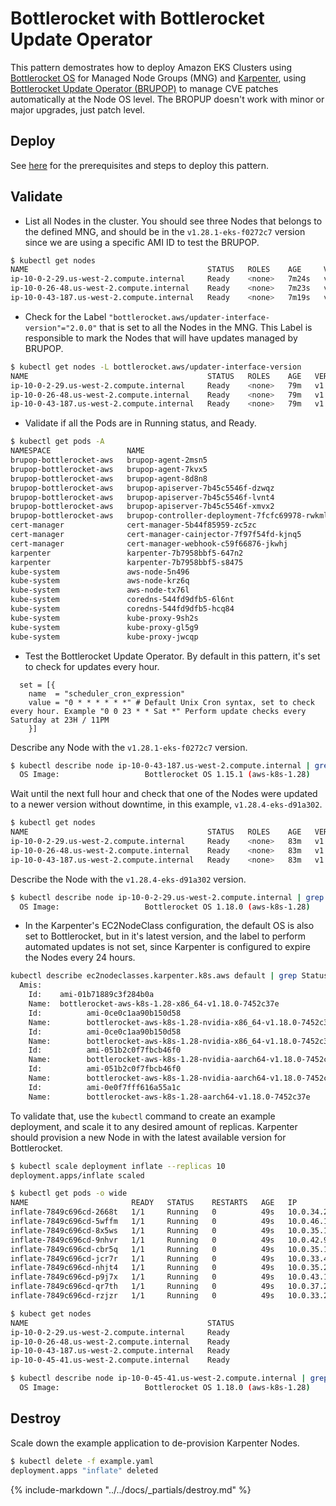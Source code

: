 # Bottlerocket with Bottlerocket Update Operator

This pattern demostrates how to deploy Amazon EKS Clusters using [Bottlerocket OS](https://aws.amazon.com/bottlerocket/) for Managed Node Groups (MNG) and [Karpenter](https://karpenter.sh/), using [Bottlerocket Update Operator (BRUPOP)](https://github.com/bottlerocket-os/bottlerocket-update-operator) to manage CVE patches automatically at the Node OS level. The BROPUP doesn't work with minor or major upgrades, just patch level.

## Deploy

See [here](https://aws-ia.github.io/terraform-aws-eks-blueprints/getting-started/#prerequisites) for the prerequisites and steps to deploy this pattern.

## Validate

* List all Nodes in the cluster. You should see three Nodes that belongs to the defined MNG, and should be in the `v1.28.1-eks-f0272c7` version since we are using a specific AMI ID to test the BRUPOP.

```bash
$ kubectl get nodes  
NAME                                        STATUS   ROLES    AGE     VERSION
ip-10-0-2-29.us-west-2.compute.internal     Ready    <none>   7m24s   v1.28.1-eks-f0272c7
ip-10-0-26-48.us-west-2.compute.internal    Ready    <none>   7m23s   v1.28.1-eks-f0272c7
ip-10-0-43-187.us-west-2.compute.internal   Ready    <none>   7m19s   v1.28.1-eks-f0272c7
```

* Check for the Label `"bottlerocket.aws/updater-interface-version"="2.0.0"` that is set to all the Nodes in the MNG. This Label is responsible to mark the Nodes that will have updates managed by BRUPOP.

```bash
$ kubectl get nodes -L bottlerocket.aws/updater-interface-version
NAME                                        STATUS   ROLES    AGE   VERSION               UPDATER-INTERFACE-VERSION
ip-10-0-2-29.us-west-2.compute.internal     Ready    <none>   79m   v1.28.1-eks-f0272c7   2.0.0
ip-10-0-26-48.us-west-2.compute.internal    Ready    <none>   79m   v1.28.1-eks-f0272c7   2.0.0
ip-10-0-43-187.us-west-2.compute.internal   Ready    <none>   79m   v1.28.1-eks-f0272c7   2.0.0
```

* Validate if all the Pods are in Running status, and Ready.

```bash
$ kubectl get pods -A
NAMESPACE                 NAME                                            READY   STATUS    RESTARTS        AGE
brupop-bottlerocket-aws   brupop-agent-2msn5                              1/1     Running   0               3m20s
brupop-bottlerocket-aws   brupop-agent-7kvx5                              1/1     Running   0               3m20s
brupop-bottlerocket-aws   brupop-agent-8d8n8                              1/1     Running   0               3m20s
brupop-bottlerocket-aws   brupop-apiserver-7b45c5546f-dzwqz               1/1     Running   0               3m20s
brupop-bottlerocket-aws   brupop-apiserver-7b45c5546f-lvnt4               1/1     Running   0               3m20s
brupop-bottlerocket-aws   brupop-apiserver-7b45c5546f-xmvx2               1/1     Running   0               3m20s
brupop-bottlerocket-aws   brupop-controller-deployment-7fcfc69978-rwkml   1/1     Running   0               3m20s
cert-manager              cert-manager-5b44f85959-zc5zc                   1/1     Running   0               4m2s
cert-manager              cert-manager-cainjector-7f97f54fd-kjnq5         1/1     Running   0               4m3s
cert-manager              cert-manager-webhook-c59f66876-jkwhj            1/1     Running   0               4m3s
karpenter                 karpenter-7b7958bbf5-647n2                      1/1     Running   0               11m
karpenter                 karpenter-7b7958bbf5-s8475                      1/1     Running   0               11m
kube-system               aws-node-5n496                                  2/2     Running   0               10m
kube-system               aws-node-krz6q                                  2/2     Running   0               10m
kube-system               aws-node-tx76l                                  2/2     Running   0               10m
kube-system               coredns-544fd9dfb5-6l6nt                        1/1     Running   0               9m27s
kube-system               coredns-544fd9dfb5-hcq84                        1/1     Running   0               9m27s
kube-system               kube-proxy-9sh2s                                1/1     Running   0               9m19s
kube-system               kube-proxy-gl5g9                                1/1     Running   0               9m24s
kube-system               kube-proxy-jwcqp                                1/1     Running   0               9m15s
```

* Test the Bottlerocket Update Operator. By default in this pattern, it's set to check for updates every hour.

```hcl
  set = [{
    name  = "scheduler_cron_expression"
    value = "0 * * * * * *" # Default Unix Cron syntax, set to check every hour. Example "0 0 23 * * Sat *" Perform update checks every Saturday at 23H / 11PM
    }]
```

Describe any Node with the `v1.28.1-eks-f0272c7` version.

```bash
$ kubectl describe node ip-10-0-43-187.us-west-2.compute.internal | grep Image
  OS Image:                   Bottlerocket OS 1.15.1 (aws-k8s-1.28)
```

Wait until the next full hour and check that one of the Nodes were updated to a newer version without downtime, in this example, `v1.28.4-eks-d91a302`.

```bash
$ kubectl get nodes
NAME                                        STATUS   ROLES    AGE   VERSION
ip-10-0-2-29.us-west-2.compute.internal     Ready    <none>   83m   v1.28.4-eks-d91a302
ip-10-0-26-48.us-west-2.compute.internal    Ready    <none>   83m   v1.28.1-eks-f0272c7
ip-10-0-43-187.us-west-2.compute.internal   Ready    <none>   83m   v1.28.1-eks-f0272c7
```

Describe the Node with the `v1.28.4-eks-d91a302` version.

```bash
$ kubectl describe node ip-10-0-2-29.us-west-2.compute.internal | grep Image
  OS Image:                   Bottlerocket OS 1.18.0 (aws-k8s-1.28)
```

* In the Karpenter's EC2NodeClass configuration, the default OS is also set to Bottlerocket, but in it's latest version, and the label to perform automated updates is not set, since Karpenter is configured to expire the Nodes every 24 hours.

```bash
kubectl describe ec2nodeclasses.karpenter.k8s.aws default | grep Status -A50 | egrep 'Amis|Id|Name'
  Amis:
    Id:    ami-01b71889c3f284b0a
    Name:  bottlerocket-aws-k8s-1.28-x86_64-v1.18.0-7452c37e
    Id:          ami-0ce0c1aa90b150d58
    Name:        bottlerocket-aws-k8s-1.28-nvidia-x86_64-v1.18.0-7452c37e
    Id:          ami-0ce0c1aa90b150d58
    Name:        bottlerocket-aws-k8s-1.28-nvidia-x86_64-v1.18.0-7452c37e
    Id:          ami-051b2c0f7fbcb46f0
    Name:        bottlerocket-aws-k8s-1.28-nvidia-aarch64-v1.18.0-7452c37e
    Id:          ami-051b2c0f7fbcb46f0
    Name:        bottlerocket-aws-k8s-1.28-nvidia-aarch64-v1.18.0-7452c37e
    Id:          ami-0e0f7fff616a55a1c
    Name:        bottlerocket-aws-k8s-1.28-aarch64-v1.18.0-7452c37e
```

To validate that, use the `kubectl` command to create an example deployment, and scale it to any desired amount of replicas. Karpenter should provision a new Node in with the latest available version for Bottlerocket.

```bash
$ kubectl scale deployment inflate --replicas 10  
deployment.apps/inflate scaled

$ kubectl get pods -o wide  
NAME                       READY   STATUS    RESTARTS   AGE   IP            NODE                                       NOMINATED NODE   READINESS GATES
inflate-7849c696cd-2668t   1/1     Running   0          49s   10.0.34.254   ip-10-0-45-41.us-west-2.compute.internal   <none>           <none>
inflate-7849c696cd-5wffm   1/1     Running   0          49s   10.0.46.13    ip-10-0-45-41.us-west-2.compute.internal   <none>           <none>
inflate-7849c696cd-8x5ws   1/1     Running   0          49s   10.0.35.190   ip-10-0-45-41.us-west-2.compute.internal   <none>           <none>
inflate-7849c696cd-9nhvr   1/1     Running   0          49s   10.0.42.99    ip-10-0-45-41.us-west-2.compute.internal   <none>           <none>
inflate-7849c696cd-cbr5q   1/1     Running   0          49s   10.0.35.195   ip-10-0-45-41.us-west-2.compute.internal   <none>           <none>
inflate-7849c696cd-jcr7r   1/1     Running   0          49s   10.0.33.41    ip-10-0-45-41.us-west-2.compute.internal   <none>           <none>
inflate-7849c696cd-nhjt4   1/1     Running   0          49s   10.0.35.213   ip-10-0-45-41.us-west-2.compute.internal   <none>           <none>
inflate-7849c696cd-p9j7x   1/1     Running   0          49s   10.0.43.102   ip-10-0-45-41.us-west-2.compute.internal   <none>           <none>
inflate-7849c696cd-qr7th   1/1     Running   0          49s   10.0.37.221   ip-10-0-45-41.us-west-2.compute.internal   <none>           <none>
inflate-7849c696cd-rzjzr   1/1     Running   0          49s   10.0.33.210   ip-10-0-45-41.us-west-2.compute.internal   <none>           <none>

$ kubect get nodes
NAME                                        STATUS                     ROLES    AGE   VERSION
ip-10-0-2-29.us-west-2.compute.internal     Ready                      <none>   90m   v1.28.4-eks-d91a302
ip-10-0-26-48.us-west-2.compute.internal    Ready                      <none>   90m   v1.28.1-eks-f0272c7
ip-10-0-43-187.us-west-2.compute.internal   Ready                      <none>   90m   v1.28.1-eks-f0272c7
ip-10-0-45-41.us-west-2.compute.internal    Ready                      <none>   60s   v1.28.4-eks-d91a302

$ kubectl describe node ip-10-0-45-41.us-west-2.compute.internal | grep Image
  OS Image:                   Bottlerocket OS 1.18.0 (aws-k8s-1.28)
```

## Destroy

Scale down the example application to de-provision Karpenter Nodes.

```sh
$ kubectl delete -f example.yaml
deployment.apps "inflate" deleted
```

{%
   include-markdown "../../docs/_partials/destroy.md"
%}
